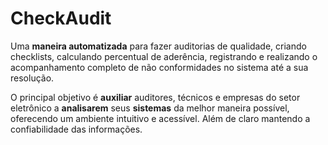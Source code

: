 # CheckAudit

Uma **maneira automatizada** para fazer auditorias de qualidade, criando checklists, calculando percentual de aderência, registrando e realizando o acompanhamento completo de não conformidades no sistema até a sua resolução.

O principal objetivo é **auxiliar** auditores, técnicos e empresas do setor eletrônico a **analisarem** seus **sistemas** da melhor maneira possível, oferecendo um ambiente intuitivo e acessível. Além de claro mantendo a confiabilidade das informações. 
